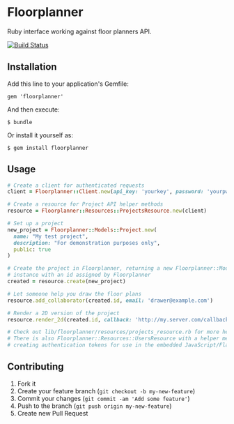 # Floorplanner

Ruby interface working against floor planners API.

[![Build Status](https://travis-ci.org/Skalar/floorplanner.svg?branch=master)](https://travis-ci.org/Skalar/floorplanner)

## Installation

Add this line to your application's Gemfile:

    gem 'floorplanner'

And then execute:

    $ bundle

Or install it yourself as:

    $ gem install floorplanner

## Usage

```Ruby
# Create a client for authenticated requests
client = Floorplanner::Client.new(api_key: 'yourkey', password: 'yourpwd', subdomain: 'skalar')

# Create a resource for Project API helper methods
resource = Floorplanner::Resources::ProjectsResource.new(client)

# Set up a project
new_project = Floorplanner::Models::Project.new(
  name: "My test project",
  description: "For demonstration purposes only",
  public: true
)

# Create the project in Floorplanner, returning a new Floorplanner::Models::Project
# instance with an id assigned by Floorplanner
created = resource.create(new_project)

# Let someone help you draw the floor plans
resource.add_collaborator(created.id, email: 'drawer@example.com')

# Render a 2D version of the project
resource.render_2d(created.id, callback: 'http://my.server.com/callback-handler', width: 2000, height: 1500, filetype: 'jpg')

# Check out lib/floorplanner/resources/projects_resource.rb for more helper methods.
# There is also Floorplanner::Resources::UsersResource with a helper method for
# creating authentication tokens for use in the embedded JavaScript/Flash editor.
```

## Contributing

1. Fork it
2. Create your feature branch (`git checkout -b my-new-feature`)
3. Commit your changes (`git commit -am 'Add some feature'`)
4. Push to the branch (`git push origin my-new-feature`)
5. Create new Pull Request
